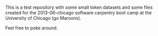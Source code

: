 This is a test repository with some small token datasets and some files created for the 2013-06-chicago software carpentry boot camp at the University of Chicago (go Maroons).

Feel free to poke around.

